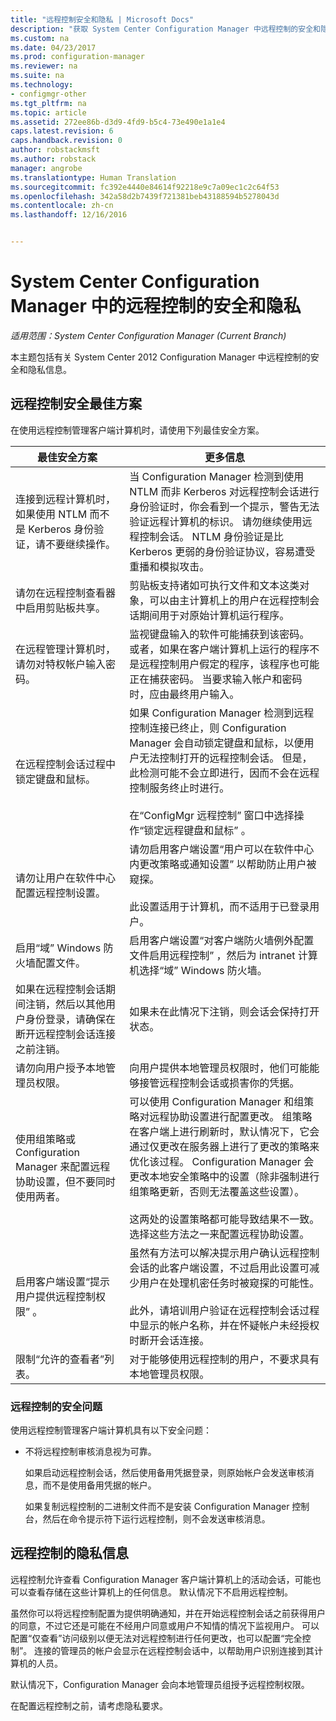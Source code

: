 ```yaml
---
title: "远程控制安全和隐私 | Microsoft Docs"
description: "获取 System Center Configuration Manager 中远程控制的安全和隐私信息。"
ms.custom: na
ms.date: 04/23/2017
ms.prod: configuration-manager
ms.reviewer: na
ms.suite: na
ms.technology:
- configmgr-other
ms.tgt_pltfrm: na
ms.topic: article
ms.assetid: 272ee86b-d3d9-4fd9-b5c4-73e490e1a1e4
caps.latest.revision: 6
caps.handback.revision: 0
author: robstackmsft
ms.author: robstack
manager: angrobe
ms.translationtype: Human Translation
ms.sourcegitcommit: fc392e4440e84614f92218e9c7a09ec1c2c64f53
ms.openlocfilehash: 342a58d2b7439f721381beb43188594b5278043d
ms.contentlocale: zh-cn
ms.lasthandoff: 12/16/2016


---
```

# <a name="security-and-privacy-for-remote-control-in-system-center-configuration-manager"></a>System Center Configuration Manager 中的远程控制的安全和隐私

*适用范围：System Center Configuration Manager (Current Branch)*

本主题包括有关 System Center 2012 Configuration Manager 中远程控制的安全和隐私信息。  

##  <a name="BKMK_Security_HardwareInventory"></a> 远程控制安全最佳方案  
 在使用远程控制管理客户端计算机时，请使用下列最佳安全方案。  

|最佳安全方案|更多信息|  
|----------------------------|----------------------|  
|连接到远程计算机时，如果使用 NTLM 而不是 Kerberos 身份验证，请不要继续操作。|当 Configuration Manager 检测到使用 NTLM 而非 Kerberos 对远程控制会话进行身份验证时，你会看到一个提示，警告无法验证远程计算机的标识。 请勿继续使用远程控制会话。 NTLM 身份验证是比 Kerberos 更弱的身份验证协议，容易遭受重播和模拟攻击。|  
|请勿在远程控制查看器中启用剪贴板共享。|剪贴板支持诸如可执行文件和文本这类对象，可以由主计算机上的用户在远程控制会话期间用于对原始计算机运行程序。|  
|在远程管理计算机时，请勿对特权帐户输入密码。|监视键盘输入的软件可能捕获到该密码。 或者，如果在客户端计算机上运行的程序不是远程控制用户假定的程序，该程序也可能正在捕获密码。 当要求输入帐户和密码时，应由最终用户输入。|  
|在远程控制会话过程中锁定键盘和鼠标。|如果 Configuration Manager 检测到远程控制连接已终止，则 Configuration Manager 会自动锁定键盘和鼠标，以便用户无法控制打开的远程控制会话。 但是，此检测可能不会立即进行，因而不会在远程控制服务终止时进行。<br /><br /> 在“ConfigMgr 远程控制”  窗口中选择操作“锁定远程键盘和鼠标”  。|  
|请勿让用户在软件中心配置远程控制设置。|请勿启用客户端设置“用户可以在软件中心内更改策略或通知设置”  以帮助防止用户被窥探。<br /><br /> 此设置适用于计算机，而不适用于已登录用户。|  
|启用“域”  Windows 防火墙配置文件。|启用客户端设置“对客户端防火墙例外配置文件启用远程控制”  ，然后为 intranet 计算机选择“域”  Windows 防火墙。|  
|如果在远程控制会话期间注销，然后以其他用户身份登录，请确保在断开远程控制会话连接之前注销。|如果未在此情况下注销，则会话会保持打开状态。|  
|请勿向用户授予本地管理员权限。|向用户提供本地管理员权限时，他们可能能够接管远程控制会话或损害你的凭据。|  
|使用组策略或 Configuration Manager 来配置远程协助设置，但不要同时使用两者。|可以使用 Configuration Manager 和组策略对远程协助设置进行配置更改。 组策略在客户端上进行刷新时，默认情况下，它会通过仅更改在服务器上进行了更改的策略来优化该过程。 Configuration Manager 会更改本地安全策略中的设置（除非强制进行组策略更新，否则无法覆盖这些设置）。<br /><br /> 这两处的设置策略都可能导致结果不一致。 选择这些方法之一来配置远程协助设置。|  
|启用客户端设置“提示用户提供远程控制权限” 。|虽然有方法可以解决提示用户确认远程控制会话的此客户端设置，不过启用此设置可减少用户在处理机密任务时被窥探的可能性。<br /><br /> 此外，请培训用户验证在远程控制会话过程中显示的帐户名称，并在怀疑帐户未经授权时断开会话连接。|  
|限制“允许的查看者”列表。|对于能够使用远程控制的用户，不要求具有本地管理员权限。|  

### <a name="security-issues-for-remote-control"></a>远程控制的安全问题  
 使用远程控制管理客户端计算机具有以下安全问题：  

-   不将远程控制审核消息视为可靠。  

     如果启动远程控制会话，然后使用备用凭据登录，则原始帐户会发送审核消息，而不是使用备用凭据的帐户。  

     如果复制远程控制的二进制文件而不是安装 Configuration Manager 控制台，然后在命令提示符下运行远程控制，则不会发送审核消息。  

##  <a name="BKMK_Privacy_HardwareInventory"></a> 远程控制的隐私信息  
 远程控制允许查看 Configuration Manager 客户端计算机上的活动会话，可能也可以查看存储在这些计算机上的任何信息。 默认情况下不启用远程控制。  

 虽然你可以将远程控制配置为提供明确通知，并在开始远程控制会话之前获得用户的同意，不过它还是可能在不经用户同意或用户不知情的情况下监视用户。 可以配置“仅查看”访问级别以便无法对远程控制进行任何更改，也可以配置“完全控制”。 连接的管理员的帐户会显示在远程控制会话中，以帮助用户识别连接到其计算机的人员。  

 默认情况下，Configuration Manager 会向本地管理员组授予远程控制权限。  

 在配置远程控制之前，请考虑隐私要求。  

